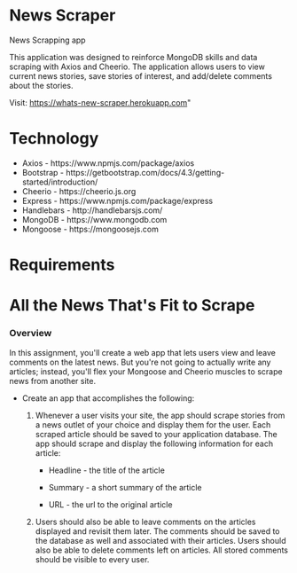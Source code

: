 # News Scraper
News Scrapping app

This application was designed to reinforce MongoDB skills and data scraping with Axios and Cheerio. The application allows users to view current news stories, save stories of interest, and add/delete comments about the stories.

Visit: https://whats-new-scraper.herokuapp.com"

# Technology
<ul>    
    <li>Axios - https://www.npmjs.com/package/axios</li>
    <li>Bootstrap - https://getbootstrap.com/docs/4.3/getting-started/introduction/</li>
    <li>Cheerio - https://cheerio.js.org</li>
    <li>Express - https://www.npmjs.com/package/express</li>
    <li>Handlebars - http://handlebarsjs.com/</li>
    <li>MongoDB - https://www.mongodb.com</li>    
    <li>Mongoose - https://mongoosejs.com</li>    
</ul>

# Requirements
# All the News That's Fit to Scrape

### Overview

In this assignment, you'll create a web app that lets users view and leave comments on the latest news. But you're not going to actually write any articles; instead, you'll flex your Mongoose and Cheerio muscles to scrape news from another site.

* Create an app that accomplishes the following:

  1. Whenever a user visits your site, the app should scrape stories from a news outlet of your choice and display them for the user. Each scraped article should be saved to your application database. The app should scrape and display the following information for each article:

     * Headline - the title of the article

     * Summary - a short summary of the article

     * URL - the url to the original article

  2. Users should also be able to leave comments on the articles displayed and revisit them later. The comments should be saved to the database as well and associated with their articles. Users should also be able to delete comments left on articles. All stored comments should be visible to every user.
